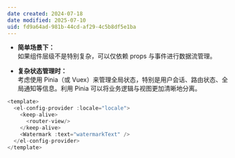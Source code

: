 ```yaml
---
date created: 2024-07-18
date modified: 2025-07-10
uid: fd9a64ad-981b-44cd-af29-4c5b8df5e1ba
---
```

- **简单场景下：**  
    如果组件层级不是特别复杂，可以仅依赖 props 与事件进行数据流管理。
    
- **复杂状态管理时：**  
    考虑使用 Pinia（或 Vuex）来管理全局状态，特别是用户会话、路由状态、全局通知等信息。利用 Pinia 可以将业务逻辑与视图更加清晰地分离。



```js
<template>  
  <el-config-provider :locale="locale">  
    <keep-alive>  
      <router-view/>  
    </keep-alive>  
    <Watermark :text="watermarkText" />  
  </el-config-provider>  
</template>
```
